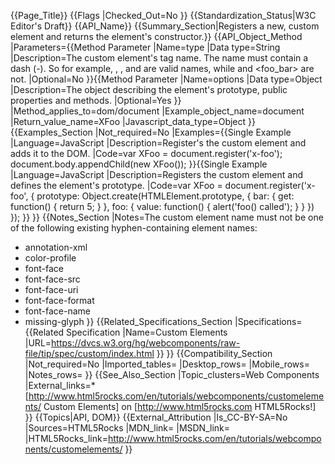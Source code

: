 {{Page_Title}}
{{Flags
|Checked_Out=No
}}
{{Standardization_Status|W3C Editor's Draft}}
{{API_Name}}
{{Summary_Section|Registers a new, custom element and returns the element's constructor.}}
{{API_Object_Method
|Parameters={{Method Parameter
|Name=type
|Data type=String
|Description=The custom element's tag name. The name must contain a dash (-). So for example, <x-foo>, <foo-element>, and <my-foo-element> are valid names, while <tabs> and <foo_bar> are not.
|Optional=No
}}{{Method Parameter
|Name=options
|Data type=Object
|Description=The object describing the element's prototype, public properties and methods.
|Optional=Yes
}}
|Method_applies_to=dom/document
|Example_object_name=document
|Return_value_name=XFoo
|Javascript_data_type=Object
}}
{{Examples_Section
|Not_required=No
|Examples={{Single Example
|Language=JavaScript
|Description=Register's the custom element and adds it to the DOM.
|Code=var XFoo = document.register('x-foo');
document.body.appendChild(new XFoo());
}}{{Single Example
|Language=JavaScript
|Description=Registers the custom element and defines the element's prototype.
|Code=var XFoo = document.register('x-foo', {
  prototype: Object.create(HTMLElement.prototype, {
    bar: {
      get: function() { return 5; }
    },
    foo: {
      value: function() {
        alert('foo() called');
      }
    }
  })
});
}}
}}
{{Notes_Section
|Notes=The custom element name must not be one of the following existing hyphen-containing element names:
* annotation-xml
* color-profile
* font-face
* font-face-src
* font-face-uri
* font-face-format
* font-face-name
* missing-glyph
}}
{{Related_Specifications_Section
|Specifications={{Related Specification
|Name=Custom Elements
|URL=https://dvcs.w3.org/hg/webcomponents/raw-file/tip/spec/custom/index.html
}}
}}
{{Compatibility_Section
|Not_required=No
|Imported_tables=
|Desktop_rows=
|Mobile_rows=
|Notes_rows=
}}
{{See_Also_Section
|Topic_clusters=Web Components
|External_links=* [http://www.html5rocks.com/en/tutorials/webcomponents/customelements/ Custom Elements] on [http://www.html5rocks.com HTML5Rocks!]
}}
{{Topics|API, DOM}}
{{External_Attribution
|Is_CC-BY-SA=No
|Sources=HTML5Rocks
|MDN_link=
|MSDN_link=
|HTML5Rocks_link=http://www.html5rocks.com/en/tutorials/webcomponents/customelements/
}}